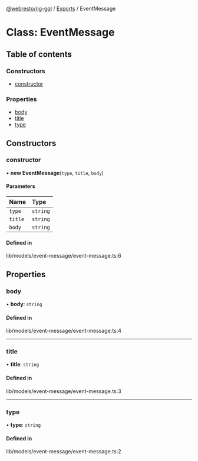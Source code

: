 [@webresto/ng-gql](../README.md) / [Exports](../modules.md) / EventMessage

# Class: EventMessage

## Table of contents

### Constructors

- [constructor](EventMessage.md#constructor)

### Properties

- [body](EventMessage.md#body)
- [title](EventMessage.md#title)
- [type](EventMessage.md#type)

## Constructors

### constructor

• **new EventMessage**(`type`, `title`, `body`)

#### Parameters

| Name | Type |
| :------ | :------ |
| `type` | `string` |
| `title` | `string` |
| `body` | `string` |

#### Defined in

lib/models/event-message/event-message.ts:6

## Properties

### body

• **body**: `string`

#### Defined in

lib/models/event-message/event-message.ts:4

___

### title

• **title**: `string`

#### Defined in

lib/models/event-message/event-message.ts:3

___

### type

• **type**: `string`

#### Defined in

lib/models/event-message/event-message.ts:2
